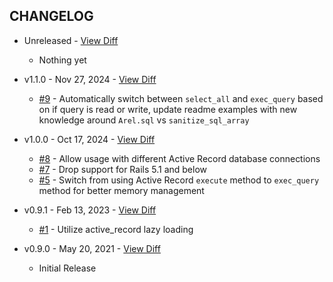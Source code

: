 CHANGELOG
---------

- Unreleased - [View Diff](https://github.com/westonganger/active_record_simple_execute/compare/v1.1.0...master)
  * Nothing yet

- v1.1.0 - Nov 27, 2024 - [View Diff](https://github.com/westonganger/active_record_simple_execute/compare/v1.0.0...v1.1.0)
  * [#9](https://github.com/westonganger/active_record_simple_execute/pull/9) - Automatically switch between `select_all` and `exec_query` based on if query is read or write, update readme examples with new knowledge around `Arel.sql` vs `sanitize_sql_array`

- v1.0.0 - Oct 17, 2024 - [View Diff](https://github.com/westonganger/active_record_simple_execute/compare/v0.9.1...v1.0.0)
  * [#8](https://github.com/westonganger/active_record_simple_execute/pull/8) - Allow usage with different Active Record database connections
  * [#7](https://github.com/westonganger/active_record_simple_execute/pull/7) - Drop support for Rails 5.1 and below
  * [#5](https://github.com/westonganger/active_record_simple_execute/pull/5) - Switch from using Active Record `execute` method to `exec_query` method for better memory management

- v0.9.1 - Feb 13, 2023 - [View Diff](https://github.com/westonganger/active_record_simple_execute/compare/v0.9.0...v0.9.1)
  * [#1](https://github.com/westonganger/active_record_simple_execute/pull/1) - Utilize active_record lazy loading

- v0.9.0 - May 20, 2021 - [View Diff](https://github.com/westonganger/active_record_simple_execute/compare/1546ce4...v0.9.0)
  * Initial Release
